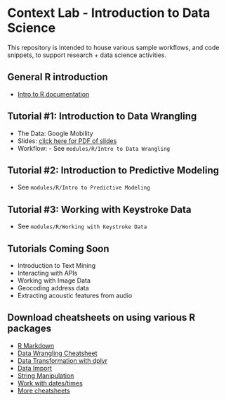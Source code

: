 # Context Lab - Introduction to Data Science

This repository is intended to house various sample workflows, and code snippets, to support research + data science activities.

## General R introduction
  - [Intro to R documentation](https://cran.r-project.org/doc/manuals/r-release/R-intro.pdf)

## Tutorial #1: Introduction to Data Wrangling
  - The Data: Google Mobility
  - Slides: [click here for PDF of slides](R/UCF_BrownBag_Intro_DataWrangling_R_092421_WORKSHOP_Slides.pdf)
  - Workflow: - See `modules/R/Intro to Data Wrangling`

## Tutorial #2: Introduction to Predictive Modeling
  - See `modules/R/Intro to Predictive Modeling`

## Tutorial #3: Working with Keystroke Data
  - See `modules/R/Working with Keystroke Data`

## Tutorials Coming Soon
  - Introduction to Text Mining
  - Interacting with APIs
  - Working with Image Data
  - Geocoding address data
  - Extracting acoustic features from audio

## Download cheatsheets on using various R packages
  - [R Markdown](https://github.com/rstudio/cheatsheets/raw/master/rmarkdown.pdf)
  - [Data Wrangling Cheatsheet](https://www.rstudio.com/wp-content/uploads/2015/02/data-wrangling-cheatsheet.pdf)
  - [Data Transformation with dplyr](https://github.com/rstudio/cheatsheets/raw/master/data-visualization.pdf)
  - [Data Import](https://github.com/rstudio/cheatsheets/raw/master/data-import.pdf)
  - [String Manipulation](https://github.com/rstudio/cheatsheets/raw/master/strings.pdf)
  - [Work with dates/times](https://github.com/rstudio/cheatsheets/raw/master/lubridate.pdf)
  - [More cheatsheets](https://www.rstudio.com/resources/cheatsheets/)